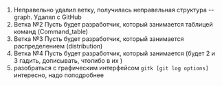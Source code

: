 1. Неправельно удалил ветку, получилась неправельная структура --graph.
   Удалял с GitHub
2. Ветка №2 Пусть будет разработчик, который занимается таблицей команд (Command_table)
3. Ветка №3 Пусть будет разработчик, который занимается распределением (distribution)
4. Ветка №4 Пусть будет разработчик, который занимается (будет 2 и 3 гадить, дописывать, чтолибо в их )
5. разобраться с графическим интерфейсом `gitk [git log options]` интересно, надо поподробнее